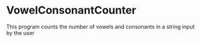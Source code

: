 # VowelConsonantCounter
This program counts the number of vowels and consonants in a string input by the user
